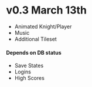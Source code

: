 # v0.3 March 13th
* Animated Knight/Player
* Music
* Additional Tileset

#### Depends on DB status
* Save States
* Logins
* High Scores

